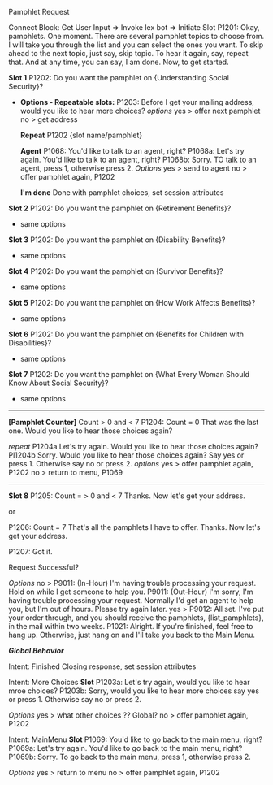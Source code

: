 Pamphlet Request

Connect Block: Get User Input => Invoke lex bot => Initiate Slot
P1201:
Okay, pamphlets. One moment. There are several pamphlet topics to choose from. I will take you through the list and you can select the ones you want. To skip ahead to the next topic, just say, skip topic. To hear it again, say, repeat that. And at any time, you can say, I am done. Now, to get started.

**Slot 1**
P1202:
Do you want the pamphlet on {Understanding Social Security}?

- **Options - Repeatable slots:**
  P1203:
  Before I get your mailing address, would you like to hear more choices?
  _options_
  yes > offer next pamphlet
  no > get address

  **Repeat**
  P1202 {slot name/pamphlet}

  **Agent**
  P1068:
  You'd like to talk to an agent, right?
  P1068a: Let's try again. You'd like to talk to an agent, right?
  P1068b: Sorry. TO talk to an agent, press 1, otherwise press 2.
  _Options_
  yes > send to agent
  no > offer pamphlet again, P1202

  **I'm done**
  Done with pamphlet choices, set session attributes

**Slot 2**
P1202: Do you want the pamphlet on {Retirement Benefits}?

- same options

**Slot 3**
P1202:
Do you want the pamphlet on {Disability Benefits}?

- same options

**Slot 4**
P1202:
Do you want the pamphlet on {Survivor Benefits}?

- same options

**Slot 5**
P1202:
Do you want the pamphlet on {How Work Affects Benefits}?

- same options

**Slot 6**
P1202:
Do you want the pamphlet on {Benefits for Children with Disabilities}?

- same options

**Slot 7**
P1202:
Do you want the pamphlet on {What Every Woman Should Know About Social Security}?

- same options

---

**[Pamphlet Counter]** Count > 0 and < 7
P1204: Count = 0
That was the last one. Would you like to hear those choices again?

_repeat_
P1204a
Let's try again. Would you like to hear those choices again?
Pl1204b
Sorry. Would you like to hear those choices again? Say yes or press 1. Otherwise say no or press 2.
_options_
yes > offer pamphlet again, P1202
no > return to menu, P1069

---

**Slot 8**
P1205: Count = > 0 and < 7
Thanks. Now let's get your address.

or

P1206: Count = 7
That's all the pamphlets I have to offer. Thanks. Now let's get your address.

P1207:
Got it.

Request Successful?

_Options_
no >
P9011: (In-Hour)
I'm having trouble processing your request. Hold on while I get someone to help you.
P9011: (Out-Hour)
I'm sorry, I'm having trouble processing your request. Normally I'd get an agent to help you, but I'm out of hours. Please try again later.
yes >
P9012:
All set. I've put your order through, and you should receive the pamphlets, {list_pamphlets}, in the mail within two weeks.
P1021:
Alright. If you're finished, feel free to hang up. Otherwise, just hang on and I'll take you back to the Main Menu.

**_Global Behavior_**

Intent: Finished
Closing response, set session attributes

Intent: More Choices
**Slot**
P1203a:
Let's try again, would you like to hear mroe choices?
P1203b:
Sorry, would you like to hear more choices say yes or press 1. Otherwise say no or press 2.

_Options_
yes > what other choices ?? Global?
no > offer pamphlet again, P1202

Intent: MainMenu
**Slot**
P1069:
You'd like to go back to the main menu, right?
P1069a:
Let's try again. You'd like to go back to the main menu, right?
P1069b:
Sorry. To go back to the main menu, press 1, otherwise press 2.

_Options_
yes > return to menu
no > offer pamphlet again, P1202
